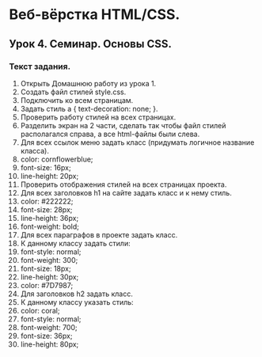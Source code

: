 # Веб-вёрстка HTML/CSS.
## Урок 4. Семинар. Основы CSS.
### Текст задания.
1. Открыть Домашнюю работу из урока 1.
2. Создать файл стилей style.css.
3. Подключить ко всем страницам.
4. Задать стиль a { text-decoration: none; }.
5. Проверить работу стилей на всех страницах.
6. Разделить экран на 2 части, сделать так чтобы файл стилей располагался справа, а все html-файлы были слева.
7. Для всех ссылок меню задать класс (придумать логичное название класса).
8. color: cornflowerblue;
9. font-size: 16px;
10. line-height: 20px;
11. Проверить отображения стилей на всех страницах проекта.
12. Для всех заголовков h1 на сайте задать класс и к нему стиль.
13. color: #222222;
14. font-size: 28px;
15. line-height: 36px;
16. font-weight: bold;
17. Для всех параграфов в проекте задать класс.
18. К данному классу задать стили:
19. font-style: normal;
20. font-weight: 300;
21. font-size: 18px;
22. line-height: 30px;
23. color: #7D7987;
24. Для заголовков h2 задать класс.
25. К данному классу указать стиль:
26. color: coral;
27. font-style: normal;
28. font-weight: 700;
29. font-size: 36px;
30. line-height: 80px;